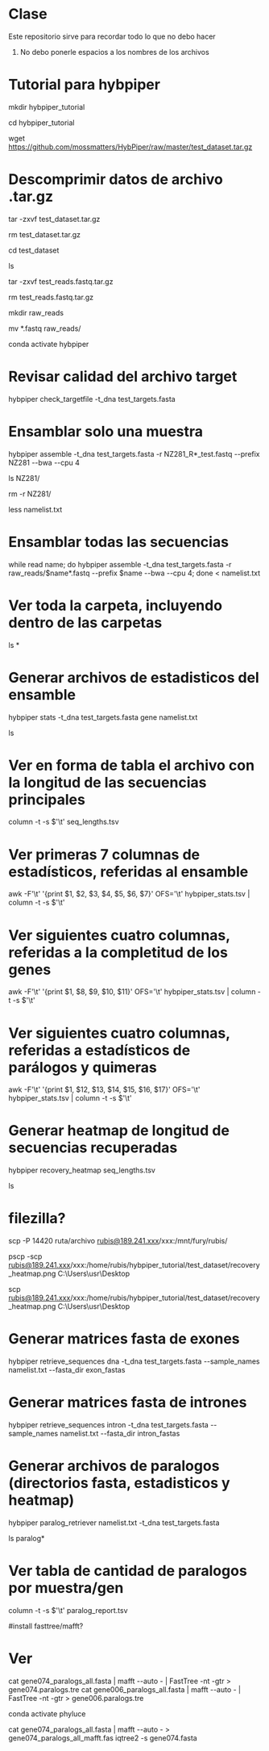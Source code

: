# Clase
Este repositorio sirve para recordar todo lo que no debo hacer
1. No debo ponerle espacios a los nombres de los archivos

# Tutorial para hybpiper

mkdir hybpiper_tutorial

cd hybpiper_tutorial

wget https://github.com/mossmatters/HybPiper/raw/master/test_dataset.tar.gz

# Descomprimir datos de archivo .tar.gz
tar -zxvf test_dataset.tar.gz

rm test_dataset.tar.gz

cd test_dataset

ls

tar -zxvf test_reads.fastq.tar.gz

rm test_reads.fastq.tar.gz

mkdir raw_reads

mv *.fastq raw_reads/

conda activate hybpiper

# Revisar calidad del archivo target
hybpiper check_targetfile -t_dna test_targets.fasta

# Ensamblar solo una muestra
hybpiper assemble -t_dna test_targets.fasta -r NZ281_R*_test.fastq --prefix NZ281 --bwa --cpu 4

ls NZ281/

rm -r NZ281/

less namelist.txt

# Ensamblar todas las secuencias
while read name;
do hybpiper assemble -t_dna test_targets.fasta -r raw_reads/$name*.fastq --prefix $name --bwa --cpu 4;
done < namelist.txt

# Ver toda la carpeta, incluyendo dentro de las carpetas
ls *

# Generar archivos de estadisticos del ensamble
hybpiper stats -t_dna test_targets.fasta gene namelist.txt

ls

# Ver en forma de tabla el archivo con la longitud de las secuencias principales
column -t -s $'\t' seq_lengths.tsv

# Ver primeras 7 columnas de estadísticos, referidas al ensamble
awk -F'\t' '{print $1, $2, $3, $4, $5, $6, $7}' OFS='\t' hybpiper_stats.tsv | column -t -s $'\t'

# Ver siguientes cuatro columnas, referidas a la completitud de los genes
awk -F'\t' '{print $1, $8, $9, $10, $11}' OFS='\t' hybpiper_stats.tsv | column -t -s $'\t'

# Ver siguientes cuatro columnas, referidas a estadísticos de parálogos y quimeras
awk -F'\t' '{print $1, $12, $13, $14, $15, $16, $17}' OFS='\t' hybpiper_stats.tsv | column -t -s $'\t'

# Generar heatmap de longitud de secuencias recuperadas
hybpiper recovery_heatmap seq_lengths.tsv

ls

# filezilla?

scp -P 14420 ruta/archivo rubis@189.241.xxx/xxx:/mnt/fury/rubis/

pscp -scp  rubis@189.241.xxx/xxx:/home/rubis/hybpiper_tutorial/test_dataset/recovery_heatmap.png C:\Users\usr\Desktop

scp rubis@189.241.xxx/xxx:/home/rubis/hybpiper_tutorial/test_dataset/recovery_heatmap.png C:\Users\usr\Desktop

# Generar matrices fasta de exones
hybpiper retrieve_sequences dna -t_dna test_targets.fasta --sample_names namelist.txt --fasta_dir exon_fastas

# Generar matrices fasta de intrones
hybpiper retrieve_sequences intron -t_dna test_targets.fasta --sample_names namelist.txt --fasta_dir intron_fastas

# Generar archivos de paralogos (directorios fasta, estadisticos y heatmap)
hybpiper paralog_retriever namelist.txt -t_dna test_targets.fasta

ls paralog*

# Ver tabla de cantidad de paralogos por muestra/gen
column -t -s $'\t' paralog_report.tsv

#install fasttree/mafft?

# Ver 
cat gene074_paralogs_all.fasta | mafft --auto - | FastTree -nt -gtr > gene074.paralogs.tre
cat gene006_paralogs_all.fasta | mafft --auto - | FastTree -nt -gtr > gene006.paralogs.tre

conda activate phyluce 

cat gene074_paralogs_all.fasta | mafft --auto - > gene074_paralogs_all_mafft.fas
iqtree2 -s gene074.fasta


